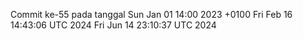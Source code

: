 Commit ke-55 pada tanggal Sun Jan 01 14:00 2023 +0100
Fri Feb 16 14:43:06 UTC 2024
Fri Jun 14 23:10:37 UTC 2024
